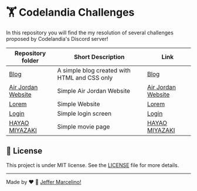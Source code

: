 # 🏋 Codelandia Challenges

In this repository you will find the my resolution of several challenges proposed by Codelandia's  Discord server!

| Repository folder                                | Short Description                                          | Link                        |
| ------------------------------------------------ | ---------------------------------------------------------- | ----------------------------|
| [Blog](./challenge1)                             | A simple blog created with HTML and CSS only               | [Blog](https://jeffermarcelino.github.io/codelandia-challenges/challenge1/)|
| [Air Jordan Website](./challenge2)               | Simple Air Jordan Website                                  | [Air Jordan Website](https://jeffermarcelino.github.io/codelandia-challenges/challenge2/)|
| [Lorem](./challenge3)                            | Simple Website                                             | [Lorem](https://jeffermarcelino.github.io/codelandia-challenges/challenge3/)|
| [Login](./challenge4)                            | Simple login screen                                        | [Login](https://jeffermarcelino.github.io/codelandia-challenges/challenge4/)|
| [HAYAO MIYAZAKI](./challenge5)                   | Simple movie page                                          | [HAYAO MIYAZAKI](https://jeffermarcelino.github.io/codelandia-challenges/challenge5/)|


## 📝 License

This project is under MIT license. See the [LICENSE](./LICENSE) file for more details.

---

Made by ♥ :wave: [Jeffer Marcelino!](https://github.com/JefferMarcelino/)

